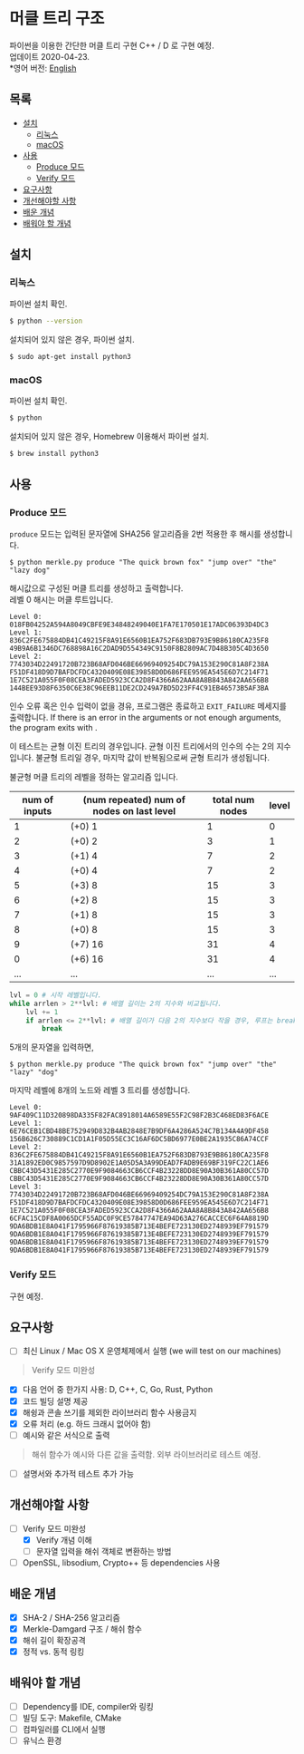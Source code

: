 # 머클 트리 구조

파이썬을 이용한 간단한 머클 트리 구현
C++ / D 로 구현 예정.  
업데이트 2020-04-23.  
*영어 버전: [English](README.md)

## 목록
  - [설치](#설치)
    - [리눅스](#리눅스)
    - [macOS](#macos)
  - [사용](#사용)
    - [Produce 모드](#produce-모드)
    - [Verify 모드](#verify-모드)
  - [요구사항](#요구사항)
  - [개선해야할 사항](#개선해야할-사항)
  - [배운 개념](#배운-개념)
  - [배워야 할 개념](#배워야-할-개념)

## 설치

### 리눅스

파이썬 설치 확인.
```bash
$ python --version
```

설치되어 있지 않은 경우, 파이썬 설치.
```bash
$ sudo apt-get install python3
```

### macOS

파이썬 설치 확인.
```bash
$ python 
```

설치되어 있지 않은 경우, Homebrew 이용해서 파이썬 설치.
```bash
$ brew install python3
```

## 사용

### Produce 모드

`produce` 모드는 입력된 문자열에 SHA256 알고리즘을 2번 적용한 후 해시를 생성합니다.  

```
$ python merkle.py produce "The quick brown fox" "jump over" "the" "lazy dog"
```

해시값으로 구성된 머클 트리를 생성하고 출력합니다.  
레벨 0 해시는 머클 루트입니다.

```
Level 0:
018FB04252A594A8049CBFE9E34848249040E1FA7E170501E17ADC06393D4DC3
Level 1:
836C2FE675884DB41C49215F8A91E6560B1EA752F683DB793E9B86180CA235F8
49B9A6B1346DC768898A16C2DAD9D554349C9150F8B2809AC7D48B305C4D3650
Level 2:
7743034D22491720B723B68AFD046BE66969409254DC79A153E290C81A8F238A
F51DF418D9D7BAFDCFDC4320409E08E39858D0D686FEE959EA545E6D7C214F71
1E7C521A055F0F08CEA3FADED5923CCA2D8F4366A62AAA8A8B843A842AA656B8
144BEE93D8F6350C6E38C96EEB11DE2CD249A7BD5D23FF4C91EB46573B5AF3BA
```

인수 오류 혹은 인수 입력이 없을 경유, 프로그램은 종료하고 `EXIT_FAILURE` 메세지를 출력합니다.
If there is an error in the arguments or not enough arguments,  the program exits with .

이 테스트는 균형 이진 트리의 경우입니다. 균형 이진 트리에서의 인수의 수는 2의 지수입니다.
불균형 트리일 경우, 마지막 값이 반복됨으로써 균형 트리가 생성됩니다.

불균형 머클 트리의 레벨을 정하는 알고리즘 입니다.  

num of inputs | (num repeated) num of nodes on last level | total num nodes | level
------- | ------- | ------- | ------- 
1 | (+0) 1 | 1 | 0 
2 | (+0) 2 | 3 | 1 
3 | (+1) 4 | 7 | 2 
4 | (+0) 4 | 7 | 2 
5 | (+3) 8 | 15 | 3 
6 | (+2) 8 | 15 | 3 
7 | (+1) 8 | 15 | 3 
8 | (+0) 8 | 15 | 3 
9 | (+7) 16 | 31 | 4 
0 | (+6) 16 | 31 | 4 
...   | ... | ... | ... 

```python
lvl = 0 # 시작 레벨입니다.
while arrlen > 2**lvl: # 배열 길이는 2의 지수와 비교됩니다.
    lvl += 1
    if arrlen <= 2**lvl: # 배열 길이가 다음 2의 지수보다 작을 경우, 루프는 break하고 레벨이 결정됩니다.
        break
```

5개의 문자열을 입력하면,

```
$ python merkle.py produce "The quick brown fox" "jump over" "the" "lazy" "dog"
```

마지막 레벨에 8개의 노드와 레벨 3 트리를 생성합니다.

```
Level 0:
9AF409C11D320898DA335F82FAC8918014A6589E55F2C98F2B3C468ED83F6ACE
Level 1:
6E76CEB1CBD48BE752949D832B4AB2848E7B9DF6A4286A524C7B134A4A9DF458
156B626C730889C1CD1A1F05D55EC3C16AF6DC5BD6977E0BE2A1935C86A74CCF
Level 2:
836C2FE675884DB41C49215F8A91E6560B1EA752F683DB793E9B86180CA235F8
31A1892ED0C9857597D9D8902E1A05D5A3A99DEAD7FADB9E69BF319FC22C1AE6
CBBC43D5431E285C2770E9F9084663CB6CCF4B23228DD8E90A30B361A80CC57D
CBBC43D5431E285C2770E9F9084663CB6CCF4B23228DD8E90A30B361A80CC57D
Level 3:
7743034D22491720B723B68AFD046BE66969409254DC79A153E290C81A8F238A
F51DF418D9D7BAFDCFDC4320409E08E39858D0D686FEE959EA545E6D7C214F71
1E7C521A055F0F08CEA3FADED5923CCA2D8F4366A62AAA8A8B843A842AA656B8
6CFAC15CDF8A0065DCF55ADC0F9CE57847747EA94D63A276CACCEC6F64A8819D
9DA6BDB1E8A041F1795966F87619385B713E4BEFE723130ED2748939EF791579
9DA6BDB1E8A041F1795966F87619385B713E4BEFE723130ED2748939EF791579
9DA6BDB1E8A041F1795966F87619385B713E4BEFE723130ED2748939EF791579
9DA6BDB1E8A041F1795966F87619385B713E4BEFE723130ED2748939EF791579
```

### Verify 모드

구현 예정.

## 요구사항
- [ ] 최신 Linux / Mac OS X 운영체제에서 실행 (we will test on our machines)
> Verify 모드 미완성
- [x] 다음 언어 중 한가지 사용: D, C++, C, Go, Rust, Python
- [x] 코드 빌딩 설명 제공
- [x] 해슁과 콘솔 쓰기를 제외한 라이브러리 함수 사용금지
- [x] 오류 처리 (e.g. 하드 크래시 없어야 함)
- [ ] 예시와 같은 서식으로 출력
> 해쉬 함수가 예시와 다른 값을 출력함. 외부 라이브러리로 테스트 예정.
- [ ] 설명서와 추가적 테스트 추가 가능

## 개선해야할 사항
- [ ] Verify 모드 미완성
  - [x] Verify 개념 이해
  - [ ] 문자열 입력을 해쉬 객체로 변환하는 방법
- [ ] OpenSSL, libsodium, Crypto++ 등 dependencies 사용

## 배운 개념
- [x] SHA-2 / SHA-256 알고리즘
- [x] Merkle-Damgard 구조 / 해쉬 함수
- [x] 해쉬 길이 확장공격
- [x] 정적 vs. 동적 링킹

## 배워야 할 개념
- [ ] Dependency를 IDE, compiler와 링킹
- [ ] 빌딩 도구: Makefile, CMake
- [ ] 컴파일러를 CLI에서 실행
- [ ] 유닉스 환경